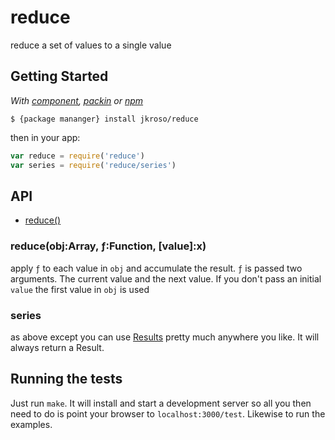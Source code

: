 
# reduce

  reduce a set of values to a single value

## Getting Started

_With [component](//github.com/component/component), [packin](//github.com/jkroso/packin) or [npm](//github.com/isaacs/npm)_  

	$ {package mananger} install jkroso/reduce

then in your app:

```js
var reduce = require('reduce')
var series = require('reduce/series')
```

## API

- [reduce()](#reduceobjarrayfunctionvaluex)

### reduce(obj:Array, ƒ:Function, [value]:x)

  apply `ƒ` to each value in `obj` and accumulate the
  result. `ƒ` is passed two arguments. The current value
  and the next value. If you don't pass an initial `value`
  the first value in `obj` is used

### series

  as above except you can use [Results](//github.com/jkroso/result) pretty much anywhere you like. It will always return a Result.

## Running the tests

Just run `make`. It will install and start a development server so all you then need to do is point your browser to `localhost:3000/test`. Likewise to run the examples.
